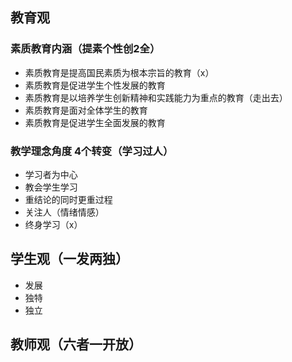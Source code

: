 ## 教育观

### 素质教育内涵（提素个性创2全）

- 素质教育是提高国民素质为根本宗旨的教育（x）
- 素质教育是促进学生个性发展的教育
- 素质教育是以培养学生创新精神和实践能力为重点的教育（走出去）
- 素质教育是面对全体学生的教育
- 素质教育是促进学生全面发展的教育

### 教学理念角度 4个转变（学习过人）

- 学习者为中心
- 教会学生学习
- 重结论的同时更重过程
- 关注人（情绪情感）
- 终身学习（x）

## 学生观（一发两独）

- 发展
- 独特
- 独立

## 教师观（六者一开放）